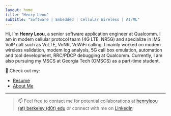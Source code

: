 ```yaml
---
layout: home
title: "Henry Leou"
subtitle: "Software | Embedded | Cellular Wireless | AI/ML"
---
```


Hi, I’m **Henry Leou**, a senior software application engineer at Qualcomm. I am in modem cellular protocol team (4G LTE, NR5G) and specialize in IMS VoIP call such as VoLTE, VoNR, VoWiFi calling. I mainly worked on modem wireless validation, modem log analysis, 5G call box emulation, automation and tool development, RRC/PDCP debugging at Qualcomm. Currently, I am also pursuing my MSCS at Georgia Tech (OMSCS) as a part-time student.

🔧 Check out my:

<!-- - [Projects](/projects/) -->
- [Resume](/resume/)
- [About Me](/aboutme/)

---

> 📫 Feel free to contact me for potential collaborations at [henryleou (at) berkeley (d0t) edu](mailto:henryleou@berkeley.com) or connect with me on [LinkedIn](https://www.linkedin.com/in/henry-leou-746731146/)
